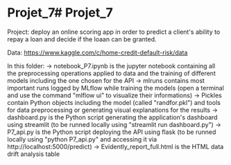 # Projet_7# Projet_7

Project: deploy an online scoring app in order to predict a client's ability to repay a loan and decide if the loaan can be granted.

Data: https://www.kaggle.com/c/home-credit-default-risk/data

In this folder:
-> notebook_P7.ipynb is the jupyter notebook containing all the preprocessing operations applied to data and the training of different models including the one chosen for the API
-> mlruns contains most important runs logged by MLflow while training the models (open a terminal and use the command "mlflow ui" to visualize their informations)
-> Pickles contain Python objects including the model (called "randfor.pkl") and tools for data preprocessing or generating visual explanations for the results
-> dashboard.py is the Python script generating the application's dashboard using streamlit (to be runned locally using "streamlit run dashboard.py")
-> P7_api.py is the Python script deploying the API using flask (to be runned locally using "python P7_api.py" and accessing it via http://localhost:5000/predict)
-> Evidently_report_full.html is the HTML data drift analysis table
